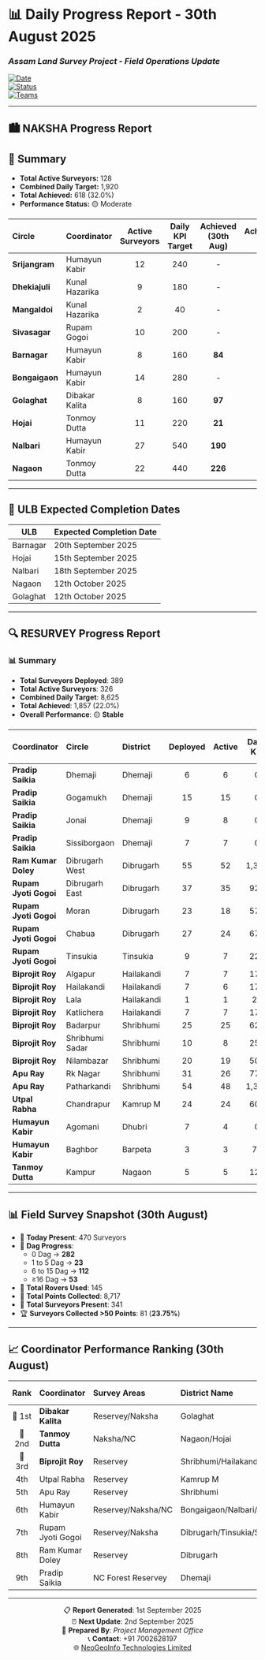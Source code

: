 # 📊 Daily Progress Report - **30th August 2025**

### *Assam Land Survey Project - Field Operations Update*  

[![Date](https://img.shields.io/badge/Report_Date-30th_August_2025-blue)](https://github.com)  
[![Status](https://img.shields.io/badge/Status-Active_Operations-green)](https://github.com)  
[![Teams](https://img.shields.io/badge/Active_Teams-Multiple_Circles-orange)](https://github.com)  

---

## 🏙️ **NAKSHA Progress Report**

## 🔹 Summary  
- **Total Active Surveyors:** 128  
- **Combined Daily Target:** 1,920  
- **Total Achieved:** 618 (32.0%)  
- **Performance Status:** 🟡 Moderate  

| **Circle** | **Coordinator** | **Active Surveyors** | **Daily KPI Target** | **Achieved (30th Aug)** | **Achievement %** | **Total Wards** | **Running Wards** | **Completed Wards** | **Pending Wards** |
|:-----------|:----------------|:--------------------:|:-------------------:|:-----------------------:|:-----------------:|:---------------:|:-----------------:|:-------------------:|:----------------:|
| **Srijangram** | Humayun Kabir | 12 | 240 | - | - | 11 | 0 | 11 | 0 |
| **Dhekiajuli** | Kunal Hazarika | 9 | 180 | - | - | 10 | 0 | 10 | 0 |
| **Mangaldoi** | Kunal Hazarika | 2 | 40 | - | - | 10 | 0 | 10 | 0 |
| **Sivasagar** | Rupam Gogoi | 10 | 200 | - | - | 14 | 0 | 14 | 0 |
| **Barnagar** | Humayun Kabir | 8 | 160 | **84** | **53.0%** | 10 | 4 | 6 | 0 |
| **Bongaigaon** | Humayun Kabir | 14 | 280 | - | - | 25 | 0 | 25 | 0 |
| **Golaghat** | Dibakar Kalita | 8 | 160 | **97** | **61.0%** | 13 | 6 | 6 | 1 |
| **Hojai** | Tonmoy Dutta | 11 | 220 | **21** | **10.0%** | 19 | 1 | 18 | 0 |
| **Nalbari** | Humayun Kabir | 27 | 540 | **190** | **35.0%** | 17 | 11 | 6 | 0 |
| **Nagaon** | Tonmoy Dutta | 22 | 440 | **226** | **51.0%** | 26 | 12 | 11 | 3 |

---

## 📅 **ULB Expected Completion Dates**

| **ULB**       | **Expected Completion Date** |
|---------------|------------------------------|
| Barnagar      | 20th September 2025 |
| Hojai         | 15th September 2025 |
| Nalbari       | 18th September 2025 |
| Nagaon        | 12th October 2025 |
| Golaghat      | 12th October 2025 |

---

## 🔍 **RESURVEY Progress Report**

### 📊 **Summary**
- **Total Surveyors Deployed**: 389  
- **Total Active Surveyors**: 326  
- **Combined Daily Target**: 8,625  
- **Total Achieved**: 1,857 (22.0%)  
- **Overall Performance**: 🟡 **Stable**  

| **Coordinator** | **Circle** | **District** | **Deployed** | **Active** | **Daily KPI** | **Achieved (30th Aug)** | **%** |
|:----------------|:-----------|:-------------|:------------:|:----------:|:-------------:|:-----------------------:|:-----:|
| **Pradip Saikia** | Dhemaji | Dhemaji | 6 | 6 | 0 | 0 | 0.0% |
| **Pradip Saikia** | Gogamukh | Dhemaji | 15 | 15 | 0 | 0 | 0.0% |
| **Pradip Saikia** | Jonai | Dhemaji | 9 | 8 | 0 | 0 | 0.0% |
| **Pradip Saikia** | Sissiborgaon | Dhemaji | 7 | 7 | 0 | 0 | 0.0% |
| **Ram Kumar Doley** | Dibrugarh West | Dibrugarh | 55 | 52 | 1,375 | 0 | 0.0% |
| **Rupam Jyoti Gogoi** | Dibrugarh East | Dibrugarh | 37 | 35 | 925 | **22** | **2.0%** |
| **Rupam Jyoti Gogoi** | Moran | Dibrugarh | 23 | 18 | 575 | - | - |
| **Rupam Jyoti Gogoi** | Chabua | Dibrugarh | 27 | 24 | 675 | - | - |
| **Rupam Jyoti Gogoi** | Tinsukia | Tinsukia | 9 | 7 | 225 | **33** | **15.0%** |
| **Biprojit Roy** | Algapur | Hailakandi | 7 | 7 | 175 | **87** | **50.0%** |
| **Biprojit Roy** | Hailakandi | Hailakandi | 7 | 6 | 175 | **80** | **46.0%** |
| **Biprojit Roy** | Lala | Hailakandi | 1 | 1 | 25 | - | - |
| **Biprojit Roy** | Katlichera | Hailakandi | 7 | 7 | 175 | **76** | **43.0%** |
| **Biprojit Roy** | Badarpur | Shribhumi | 25 | 25 | 625 | **322** | **52.0%** |
| **Biprojit Roy** | Shribhumi Sadar | Shribhumi | 10 | 8 | 250 | **92** | **37.0%** |
| **Biprojit Roy** | Nilambazar | Shribhumi | 20 | 19 | 500 | **122** | **24.0%** |
| **Apu Ray** | Rk Nagar | Shribhumi | 31 | 26 | 775 | **181** | **23.0%** |
| **Apu Ray** | Patharkandi | Shribhumi | 54 | 48 | 1,350 | **423** | **31.0%** |
| **Utpal Rabha** | Chandrapur | Kamrup M | 24 | 24 | 600 | **214** | **36.0%** |
| **Humayun Kabir** | Agomani | Dhubri | 7 | 4 | 0 | 0 | 0.0% |
| **Humayun Kabir** | Baghbor | Barpeta | 3 | 3 | 75 | **117** | **156.0%** |
| **Tanmoy Dutta** | Kampur | Nagaon | 5 | 5 | 125 | **88** | **70.0%** |

---

## 📊 **Field Survey Snapshot (30th August)**

- 👷 **Today Present**: 470 Surveyors  
- 📌 **Dag Progress**:  
  - 0 Dag → **282**  
  - 1 to 5 Dag → **23**  
  - 6 to 15 Dag → **112**  
  - ≥16 Dag → **53**  
- 📡 **Total Rovers Used**: 145  
- 📍 **Total Points Collected**: 8,717  
- 👥 **Total Surveyors Present**: 341  
- 🏆 **Surveyors Collected >50 Points**: 81 (**23.75%**)  

---

## 📈 **Coordinator Performance Ranking (30th August)**

| **Rank** | **Coordinator** | **Survey Areas** | **District Name** | **Target Dag** | **30th-Aug** | **Achievement Rate** |
|:--------:|:----------------|:-----------------|:------------------|:--------------:|:------------:|:-------------------:|
| 🥇 1st | **Dibakar Kalita** | Reservey/Naksha | Golaghat | 160 | 97 | **0.61** |
| 🥈 2nd | **Tanmoy Dutta** | Naksha/NC | Nagaon/Hojai | 770 | 335 | **0.44** |
| 🥉 3rd | **Biprojit Roy** | Reservey | Shribhumi/Hailakandi | 1925 | 779 | **0.40** |
| 4th | Utpal Rabha | Reservey | Kamrup M | 720 | 214 | **0.30** |
| 5th | Apu Ray | Reservey | Shribhumi | 2125 | 604 | **0.28** |
| 6th | Humayun Kabir | Reservey/Naksha/NC | Bongaigaon/Nalbari/Barpeta/Dhubri | 1415 | 391 | **0.28** |
| 7th | Rupam Jyoti Gogoi | Reservey/Naksha | Dibrugarh/Tinsukia/Sivsagar | 2400 | 55 | **0.02** |
| 8th | Ram Kumar Doley | Reservey | Dibrugarh | 1375 | 0 | **0.00** |
| 9th | Pradip Saikia | NC Forest Reservey | Dhemaji | 0 | 0 | **0.00** |

---

<div align="center">

📋 **Report Generated**: 1st September 2025  
⏰ **Next Update**: 2nd September 2025  
👤 **Prepared By**: *Project Management Office*  
📞 **Contact**: +91 7002628197  
🌐 [NeoGeoInfo Technologies Limited](https://neogeoinfo.com/)  

</div>
